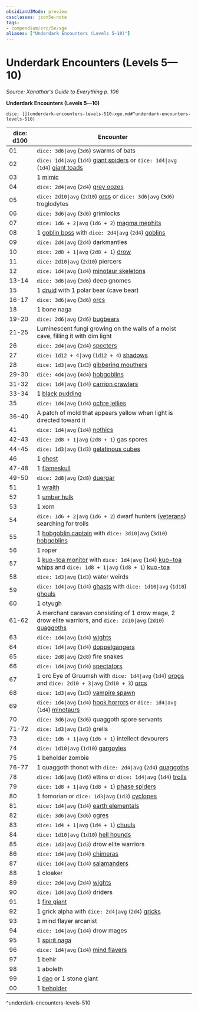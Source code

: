 ```yaml
---
obsidianUIMode: preview
cssclasses: json5e-note
tags:
- compendium/src/5e/xge
aliases: ["Underdark Encounters (Levels 5—10)"]
---
```

# Underdark Encounters (Levels 5—10)
*Source: Xanathar's Guide to Everything p. 106* 

**Underdark Encounters (Levels 5—10)**

`dice: [](underdark-encounters-levels-510-xge.md#^underdark-encounters-levels-510)`

| dice: d100 | Encounter |
|------------|-----------|
| 01 | `dice: 3d6\|avg` (`3d6`) swarms of bats |
| 02 | `dice: 1d4\|avg` (`1d4`) [giant spiders](compendium/bestiary/beast/giant-spider.md) or `dice: 1d4\|avg` (`1d4`) [giant toads](compendium/bestiary/beast/giant-toad.md) |
| 03 | 1 [mimic](compendium/bestiary/monstrosity/mimic.md) |
| 04 | `dice: 2d4\|avg` (`2d4`) [grey oozes](compendium/bestiary/ooze/gray-ooze.md) |
| 05 | `dice: 2d10\|avg` (`2d10`) [orcs](compendium/bestiary/humanoid/orc.md) or `dice: 3d6\|avg` (`3d6`) troglodytes |
| 06 | `dice: 3d6\|avg` (`3d6`) grimlocks |
| 07 | `dice: 1d6 + 2\|avg` (`1d6 + 2`) [magma mephits](compendium/bestiary/elemental/magma-mephit.md) |
| 08 | 1 [goblin boss](compendium/bestiary/humanoid/goblin-boss.md) with `dice: 2d4\|avg` (`2d4`) [goblins](compendium/bestiary/humanoid/goblin.md) |
| 09 | `dice: 2d4\|avg` (`2d4`) darkmantles |
| 10 | `dice: 2d8 + 1\|avg` (`2d8 + 1`) [drow](compendium/bestiary/humanoid/drow.md) |
| 11 | `dice: 2d10\|avg` (`2d10`) piercers |
| 12 | `dice: 1d4\|avg` (`1d4`) [minotaur skeletons](compendium/bestiary/undead/minotaur-skeleton.md) |
| 13-14 | `dice: 3d6\|avg` (`3d6`) deep gnomes |
| 15 | 1 [druid](compendium/bestiary/humanoid/druid.md) with 1 polar bear (cave bear) |
| 16-17 | `dice: 3d6\|avg` (`3d6`) [orcs](compendium/bestiary/humanoid/orc.md) |
| 18 | 1 bone naga |
| 19-20 | `dice: 2d6\|avg` (`2d6`) [bugbears](compendium/bestiary/humanoid/bugbear.md) |
| 21-25 | Luminescent fungi growing on the walls of a moist cave, filling it with dim light |
| 26 | `dice: 2d4\|avg` (`2d4`) [specters](compendium/bestiary/undead/specter.md) |
| 27 | `dice: 1d12 + 4\|avg` (`1d12 + 4`) [shadows](compendium/bestiary/undead/shadow.md) |
| 28 | `dice: 1d3\|avg` (`1d3`) [gibbering mouthers](compendium/bestiary/aberration/gibbering-mouther.md) |
| 29-30 | `dice: 4d4\|avg` (`4d4`) [hobgoblins](compendium/bestiary/humanoid/hobgoblin.md) |
| 31-32 | `dice: 1d4\|avg` (`1d4`) [carrion crawlers](compendium/bestiary/monstrosity/carrion-crawler.md) |
| 33-34 | 1 [black pudding](compendium/bestiary/ooze/black-pudding.md) |
| 35 | `dice: 1d4\|avg` (`1d4`) [ochre jellies](compendium/bestiary/ooze/ochre-jelly.md) |
| 36-40 | A patch of mold that appears yellow when light is directed toward it |
| 41 | `dice: 1d4\|avg` (`1d4`) [nothics](compendium/bestiary/aberration/nothic.md) |
| 42-43 | `dice: 2d8 + 1\|avg` (`2d8 + 1`) gas spores |
| 44-45 | `dice: 1d3\|avg` (`1d3`) [gelatinous cubes](compendium/bestiary/ooze/gelatinous-cube.md) |
| 46 | 1 [ghost](compendium/bestiary/undead/ghost.md) |
| 47-48 | 1 [flameskull](compendium/bestiary/undead/flameskull.md) |
| 49-50 | `dice: 2d8\|avg` (`2d8`) [duergar](compendium/bestiary/humanoid/duergar.md) |
| 51 | 1 [wraith](compendium/bestiary/undead/wraith.md) |
| 52 | 1 [umber hulk](compendium/bestiary/monstrosity/umber-hulk.md) |
| 53 | 1 xorn |
| 54 | `dice: 1d6 + 2\|avg` (`1d6 + 2`) dwarf hunters ([veterans](compendium/bestiary/humanoid/veteran.md)) searching for trolls |
| 55 | 1 [hobgoblin captain](compendium/bestiary/humanoid/hobgoblin-captain.md) with `dice: 3d10\|avg` (`3d10`) [hobgoblins](compendium/bestiary/humanoid/hobgoblin.md) |
| 56 | 1 roper |
| 57 | 1 [kuo-toa monitor](compendium/bestiary/humanoid/kuo-toa-monitor.md) with `dice: 1d4\|avg` (`1d4`) [kuo-toa whips](compendium/bestiary/humanoid/kuo-toa-whip.md) and `dice: 1d8 + 1\|avg` (`1d8 + 1`) [kuo-toa](compendium/bestiary/humanoid/kuo-toa.md) |
| 58 | `dice: 1d3\|avg` (`1d3`) water weirds |
| 59 | `dice: 1d4\|avg` (`1d4`) [ghasts](compendium/bestiary/undead/ghast.md) with `dice: 1d10\|avg` (`1d10`) [ghouls](compendium/bestiary/undead/ghoul.md) |
| 60 | 1 otyugh |
| 61-62 | A merchant caravan consisting of 1 drow mage, 2 drow elite warriors, and `dice: 2d10\|avg` (`2d10`) [quaggoths](compendium/bestiary/humanoid/quaggoth.md) |
| 63 | `dice: 1d4\|avg` (`1d4`) [wights](compendium/bestiary/undead/wight.md) |
| 64 | `dice: 1d4\|avg` (`1d4`) [doppelgangers](compendium/bestiary/monstrosity/doppelganger.md) |
| 65 | `dice: 2d8\|avg` (`2d8`) fire snakes |
| 66 | `dice: 1d4\|avg` (`1d4`) [spectators](compendium/bestiary/aberration/spectator.md) |
| 67 | 1 orc Eye of Gruumsh with `dice: 1d4\|avg` (`1d4`) [orogs](compendium/bestiary/humanoid/orog.md) and `dice: 2d10 + 3\|avg` (`2d10 + 3`) [orcs](compendium/bestiary/humanoid/orc.md) |
| 68 | `dice: 1d3\|avg` (`1d3`) [vampire spawn](compendium/bestiary/undead/vampire-spawn.md) |
| 69 | `dice: 1d4\|avg` (`1d4`) [hook horrors](compendium/bestiary/monstrosity/hook-horror.md) or `dice: 1d4\|avg` (`1d4`) [minotaurs](compendium/bestiary/monstrosity/minotaur.md) |
| 70 | `dice: 3d6\|avg` (`3d6`) quaggoth spore servants |
| 71-72 | `dice: 1d3\|avg` (`1d3`) grells |
| 73 | `dice: 1d6 + 1\|avg` (`1d6 + 1`) intellect devourers |
| 74 | `dice: 1d10\|avg` (`1d10`) [gargoyles](compendium/bestiary/elemental/gargoyle.md) |
| 75 | 1 beholder zombie |
| 76-77 | 1 quaggoth thonot with `dice: 2d4\|avg` (`2d4`) [quaggoths](compendium/bestiary/humanoid/quaggoth.md) |
| 78 | `dice: 1d6\|avg` (`1d6`) ettins or `dice: 1d4\|avg` (`1d4`) [trolls](compendium/bestiary/giant/troll.md) |
| 79 | `dice: 1d8 + 1\|avg` (`1d8 + 1`) [phase spiders](compendium/bestiary/monstrosity/phase-spider.md) |
| 80 | 1 fomorian or `dice: 1d3\|avg` (`1d3`) [cyclopes](compendium/bestiary/giant/cyclops.md) |
| 81 | `dice: 1d4\|avg` (`1d4`) [earth elementals](compendium/bestiary/elemental/earth-elemental.md) |
| 82 | `dice: 3d6\|avg` (`3d6`) [ogres](compendium/bestiary/giant/ogre.md) |
| 83 | `dice: 1d4 + 1\|avg` (`1d4 + 1`) [chuuls](compendium/bestiary/aberration/chuul.md) |
| 84 | `dice: 1d10\|avg` (`1d10`) [hell hounds](compendium/bestiary/fiend/hell-hound.md) |
| 85 | `dice: 1d3\|avg` (`1d3`) drow elite warriors |
| 86 | `dice: 1d4\|avg` (`1d4`) [chimeras](compendium/bestiary/monstrosity/chimera.md) |
| 87 | `dice: 1d4\|avg` (`1d4`) [salamanders](compendium/bestiary/elemental/salamander.md) |
| 88 | 1 cloaker |
| 89 | `dice: 2d4\|avg` (`2d4`) [wights](compendium/bestiary/undead/wight.md) |
| 90 | `dice: 1d4\|avg` (`1d4`) driders |
| 91 | 1 [fire giant](compendium/bestiary/giant/fire-giant.md) |
| 92 | 1 grick alpha with `dice: 2d4\|avg` (`2d4`) [gricks](compendium/bestiary/monstrosity/grick.md) |
| 93 | 1 mind flayer arcanist |
| 94 | `dice: 1d4\|avg` (`1d4`) drow mages |
| 95 | 1 [spirit naga](compendium/bestiary/monstrosity/spirit-naga.md) |
| 96 | `dice: 1d4\|avg` (`1d4`) [mind flayers](compendium/bestiary/aberration/mind-flayer.md) |
| 97 | 1 behir |
| 98 | 1 aboleth |
| 99 | 1 [dao](compendium/bestiary/elemental/dao.md) or 1 stone giant |
| 00 | 1 [beholder](compendium/bestiary/aberration/beholder.md) |
^underdark-encounters-levels-510